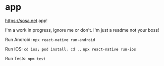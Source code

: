 # app
https://sosa.net app!

I'm a work in progress, ignore me or don't. I'm just a readme not your boss!

Run Android: 
`npx react-native run-android`

Run iOS: 
`cd ios; pod install; cd ..`
`npx react-native run-ios`

Run Tests: 
`npm test`

